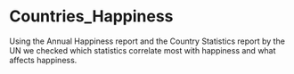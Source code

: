 # Countries_Happiness
Using the Annual Happiness report and the Country Statistics report by the UN we checked which statistics correlate most with happiness and what affects happiness.
